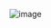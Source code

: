 ![image](https://user-images.githubusercontent.com/113089569/193537721-666bfdfa-4fc4-458f-afcc-eec0fa40b6b5.png)

